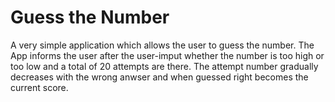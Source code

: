 # Guess the Number

A very simple application which allows the user to guess the number. The App informs the user after the user-imput whether the number is too high or too low and a total of 20 attempts are there. The attempt number gradually decreases with the wrong anwser and when guessed right becomes the current score.
